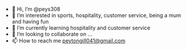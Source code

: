 - 👋 Hi, I’m @peys308
- 👀 I’m interested in sports, hospitality, customer service, being a mum and having fun
- 🌱 I’m currently learning hospitality and customer service
- 💞️ I’m looking to collaborate on ...
- 📫 How to reach me peytongill041@gmail.com

<!---
peys308/peys308 is a ✨ special ✨ repository because its `README.md` (this file) appears on your GitHub profile.
You can click the Preview link to take a look at your changes.
--->
